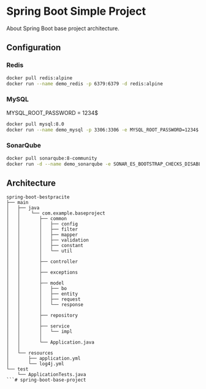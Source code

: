 # Spring Boot Simple Project

About Spring Boot base project architecture.

## Configuration

### Redis
```bash
docker pull redis:alpine
docker run --name demo_redis -p 6379:6379 -d redis:alpine
```

### MySQL
MYSQL_ROOT_PASSWORD = 1234$
```bash
docker pull mysql:8.0
docker run --name demo_mysql -p 3306:3306 -e MYSQL_ROOT_PASSWORD=1234$ -d mysql:8.0 --character-set-server=utf8mb4 --collation-server=utf8mb4_unicode_ci
```

### SonarQube
```bash
docker pull sonarqube:8-community
docker run -d --name demo_sonarqube -e SONAR_ES_BOOTSTRAP_CHECKS_DISABLE=true -p 9000:9000 sonarqube:8-community
```

## Architecture
```
spring-boot-bestpracite
├── main
│   ├── java
│   │    └── com.example.baseproject
│   │       ├── common
│   │       │   ├── config
│   │       │   ├── filter
│   │       │   ├── mapper
│   │       │   ├── validation
│   │       │   ├── constant
│   │       │   └── util
│   │       │
│   │       ├── controller
│   │       │
│   │       ├── exceptions
│   │       │
│   │       ├── model
│   │       │   ├── bo
│   │       │   ├── entity
│   │       │   ├── request
│   │       │   └── response
│   │       │
│   │       ├── repository
│   │       │
│   │       ├── service
│   │       │   └── impl
│   │       │
│   │       └── Application.java
│   │ 
│   └── resources
│       ├── application.yml
│       └── log4j.yml
└── test
    └── ApplicationTests.java
```# spring-boot-base-project
